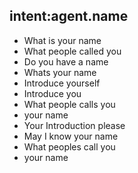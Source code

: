 ## intent:agent.name
- What is your name
- What people called you
- Do you have a name
- Whats your name
- Introduce yourself
- Introduce you
- What people calls you
- your name
- Your Introduction please
- May I know your name
- What peoples call you
- your name
